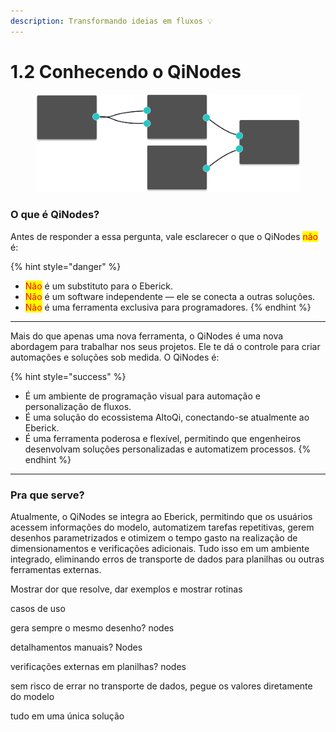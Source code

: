 ```yaml
---
description: Transformando ideias em fluxos 💡
---
```


# 1.2 Conhecendo o QiNodes



<figure><img src="../.gitbook/assets/image (1) (1).png" alt=""><figcaption></figcaption></figure>

### O que é QiNodes?

Antes de responder a essa pergunta, vale esclarecer o que o QiNodes <mark style="color:red;">não</mark> é:

{% hint style="danger" %}
* <mark style="color:red;">Não</mark> é um substituto para o Eberick.
* <mark style="color:red;">Não</mark> é um software independente — ele se conecta a outras soluções.
* <mark style="color:red;">Não</mark> é uma ferramenta exclusiva para programadores.
{% endhint %}

***

Mais do que apenas uma nova ferramenta, o QiNodes é uma nova abordagem para trabalhar nos seus projetos. Ele te dá o controle para criar automações e soluções sob medida. O QiNodes é:&#x20;

{% hint style="success" %}
* É um ambiente de programação visual para automação e personalização de fluxos.
* É uma solução do ecossistema AltoQi, conectando-se atualmente ao Eberick.
* É uma ferramenta poderosa e flexível, permitindo que engenheiros desenvolvam soluções personalizadas e automatizem processos.
{% endhint %}

***

### Pra que serve?

Atualmente, o QiNodes se integra ao Eberick, permitindo que os usuários acessem informações do modelo, automatizem tarefas repetitivas, gerem desenhos parametrizados e otimizem o tempo gasto na realização de dimensionamentos e verificações adicionais. Tudo isso em um ambiente integrado, eliminando erros de transporte de dados para planilhas ou outras ferramentas externas.

Mostrar dor que resolve, dar exemplos e mostrar rotinas

casos de uso

gera sempre o mesmo desenho? nodes

detalhamentos manuais? Nodes

verificações externas em planilhas? nodes&#x20;

sem risco de errar no transporte de dados, pegue os valores diretamente do modelo

tudo em uma única solução
